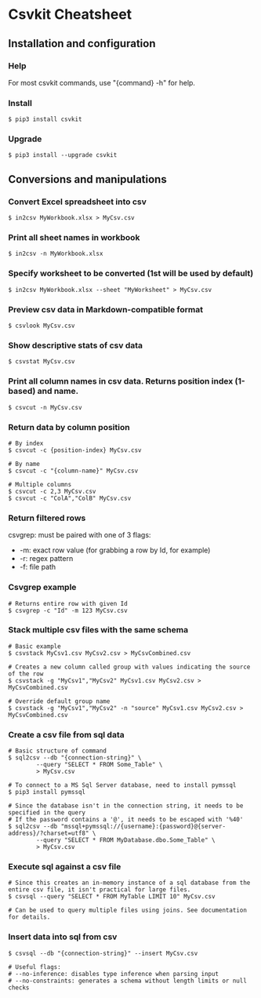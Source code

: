 
# Csvkit Cheatsheet

## Installation and configuration

### Help

For most csvkit commands, use "{command} -h" for help.

### Install 

`$ pip3 install csvkit`

### Upgrade

`$ pip3 install --upgrade csvkit`

## Conversions and manipulations

### Convert Excel spreadsheet into csv

`$ in2csv MyWorkbook.xlsx > MyCsv.csv`

### Print all sheet names in workbook

`$ in2csv -n MyWorkbook.xlsx`

### Specify worksheet to be converted (1st will be used by default)

`$ in2csv MyWorkbook.xlsx --sheet "MyWorksheet" > MyCsv.csv`

### Preview csv data in Markdown-compatible format

`$ csvlook MyCsv.csv`

### Show descriptive stats of csv data

`$ csvstat MyCsv.csv`

### Print all column names in csv data. Returns position index (1-based) and name.

`$ csvcut -n MyCsv.csv`

### Return data by column position

~~~
# By index
$ csvcut -c {position-index} MyCsv.csv

# By name
$ csvcut -c "{column-name}" MyCsv.csv

# Multiple columns
$ csvcut -c 2,3 MyCsv.csv
$ csvcut -c "ColA","ColB" MyCsv.csv
~~~

### Return filtered rows

csvgrep: must be paired with one of 3 flags:   
  
- -m: exact row value (for grabbing a row by Id, for example)
- -r: regex pattern  
- -f: file path  

### Csvgrep example

~~~
# Returns entire row with given Id
$ csvgrep -c "Id" -m 123 MyCsv.csv
~~~

### Stack multiple csv files with the same schema

~~~
# Basic example
$ csvstack MyCsv1.csv MyCsv2.csv > MyCsvCombined.csv

# Creates a new column called group with values indicating the source of the row
$ csvstack -g "MyCsv1","MyCsv2" MyCsv1.csv MyCsv2.csv > MyCsvCombined.csv

# Override default group name
$ csvstack -g "MyCsv1","MyCsv2" -n "source" MyCsv1.csv MyCsv2.csv > MyCsvCombined.csv
~~~

### Create a csv file from sql data

~~~
# Basic structure of command
$ sql2csv --db "{connection-string}" \
        --query "SELECT * FROM Some_Table" \
        > MyCsv.csv

# To connect to a MS Sql Server database, need to install pymssql
$ pip3 install pymssql

# Since the database isn't in the connection string, it needs to be specified in the query
# If the password contains a '@', it needs to be escaped with '%40'
$ sql2csv --db "mssql+pymssql://{username}:{password}@{server-address}/?charset=utf8" \
        --query "SELECT * FROM MyDatabase.dbo.Some_Table" \
        > MyCsv.csv
~~~

### Execute sql against a csv file

~~~
# Since this creates an in-memory instance of a sql database from the entire csv file, it isn't practical for large files.
$ csvsql --query "SELECT * FROM MyTable LIMIT 10" MyCsv.csv

# Can be used to query multiple files using joins. See documentation for details.
~~~

### Insert data into sql from csv

~~~
$ csvsql --db "{connection-string}" --insert MyCsv.csv

# Useful flags: 
# --no-inference: disables type inference when parsing input
# --no-constraints: generates a schema without length limits or null checks
~~~

